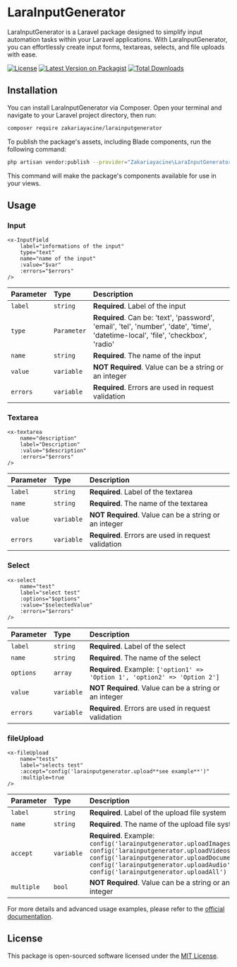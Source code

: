 # LaraInputGenerator

LaraInputGenerator is a Laravel package designed to simplify input automation tasks within your Laravel applications. With LaraInputGenerator, you can effortlessly create input forms, textareas, selects, and file uploads with ease.

[![License](https://img.shields.io/badge/license-MIT-blue.svg)](https://github.com/zakariayacine/larainputgenerator/blob/main/LICENSE)
[![Latest Version on Packagist](https://img.shields.io/packagist/v/zakariayacine/larainputgenerator)](https://packagist.org/packages/zakariayacine/larainputgenerator)
[![Total Downloads](https://img.shields.io/packagist/dt/zakariayacine/larainputgenerator)](https://packagist.org/packages/zakariayacine/larainputgenerator)

## Installation

You can install LaraInputGenerator via Composer. Open your terminal and navigate to your Laravel project directory, then run:

```bash
composer require zakariayacine/larainputgenerator
```

To publish the package's assets, including Blade components, run the following command:

```bash
php artisan vendor:publish --provider="Zakariayacine\LaraInputGenerator\LaraInputGeneratorServiceProvider"
```

This command will make the package's components available for use in your views.

## Usage

### Input

```blade
<x-InputField
    label="informations of the input"
    type="text"
    name="name of the input"
    :value="$var"
    :errors="$errors"
/>
```

| Parameter | Type     | Description                |
| :-------- | :------- | :------------------------- |
| `label`   | `string` | **Required**. Label of the input |
| `type`    | `Parameter` | **Required**. Can be: 'text', 'password', 'email', 'tel', 'number', 'date', 'time', 'datetime-local', 'file', 'checkbox', 'radio' |
| `name`    | `string` | **Required**. The name of the input |
| `value`   | `variable` | **NOT Required**. Value can be a string or an integer |
| `errors`  | `variable` | **Required**. Errors are used in request validation |

### Textarea

```blade
<x-textarea
    name="description"
    label="Description"
    :value="$description"
    :errors="$errors"
/>
```

| Parameter | Type     | Description                |
| :-------- | :------- | :------------------------- |
| `label`   | `string` | **Required**. Label of the textarea |
| `name`    | `string` | **Required**. The name of the textarea |
| `value`   | `variable` | **NOT Required**. Value can be a string or an integer |
| `errors`  | `variable` | **Required**. Errors are used in request validation |

### Select

```blade
<x-select
    name="test"
    label="select test"
    :options="$options"
    :value="$selectedValue"
    :errors="$errors"
/>
```

| Parameter | Type     | Description                |
| :-------- | :------- | :------------------------- |
| `label`   | `string` | **Required**. Label of the select |
| `name`    | `string` | **Required**. The name of the select |
| `options` | `array` | **Required**. Example: `['option1' => 'Option 1', 'option2' => 'Option 2']` |
| `value`   | `variable` | **NOT Required**. Value can be a string or an integer |
| `errors`  | `variable` | **Required**. Errors are used in request validation |

### fileUpload

```blade
<x-fileUpload
    name="tests"
    label="selects test"
    :accept="config('larainputgenerator.upload**see example**')"
    :multiple=true
/>
```

| Parameter | Type     | Description                |
| :-------- | :------- | :------------------------- |
| `label`   | `string` | **Required**. Label of the upload file system |
| `name`    | `string` | **Required**. The name of the upload file system |
| `accept`  | `variable` | **Required**. Example: `config('larainputgenerator.uploadImages'), config('larainputgenerator.uploadVideos'), config('larainputgenerator.uploadDocuments'), config('larainputgenerator.uploadAudio'), config('larainputgenerator.uploadAll')` |
| `multiple`| `bool`   | **NOT Required**. Value can be a string or an integer |

For more details and advanced usage examples, please refer to the [official documentation](https://github.com/zakariayacine/larainputgenerator).

## License

This package is open-sourced software licensed under the [MIT License](LICENSE).
